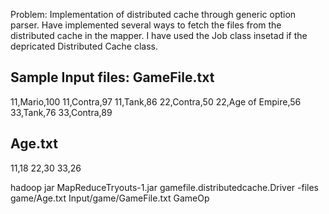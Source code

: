 Problem:
Implementation of distributed cache through generic option parser.
Have implemented several ways to fetch the files from the distributed cache in the mapper.
I have used the Job class insetad if the depricated Distributed Cache class.

Sample Input files:
GameFile.txt
------------
11,Mario,100
11,Contra,97
11,Tank,86
22,Contra,50
22,Age of Empire,56
33,Tank,76
33,Contra,89

Age.txt
-------
11,18
22,30
33,26

hadoop jar MapReduceTryouts-1.jar gamefile.distributedcache.Driver -files game/Age.txt Input/game/GameFile.txt GameOp
